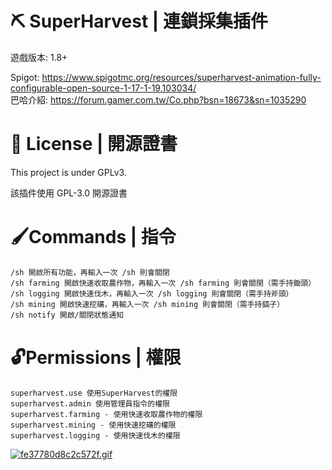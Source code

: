 # ⛏️ SuperHarvest | 連鎖採集插件
遊戲版本: 1.8+

Spigot: https://www.spigotmc.org/resources/superharvest-animation-fully-configurable-open-source-1-17-1-19.103034/<br>
巴哈介紹: https://forum.gamer.com.tw/Co.php?bsn=18673&sn=1035290

# 📃 License | 開源證書
This project is under GPLv3.

該插件使用 GPL-3.0 開源證書
# 🖌Commands | 指令
```
/sh 開啟所有功能，再輸入一次 /sh 則會關閉
/sh farming 開啟快速收取農作物，再輸入一次 /sh farming 則會關閉（需手持鋤頭）
/sh logging 開啟快速伐木，再輸入一次 /sh logging 則會關閉（需手持斧頭）
/sh mining 開啟快速挖礦，再輸入一次 /sh mining 則會關閉（需手持鎬子）
/sh notify 開啟/關閉狀態通知
```

# 🔓Permissions | 權限
```
superharvest.use 使用SuperHarvest的權限
superharvest.admin 使用管理員指令的權限
superharvest.farming - 使用快速收取農作物的權限
superharvest.mining - 使用快速挖礦的權限
superharvest.logging - 使用快速伐木的權限
```
[![fe37780d8c2c572f.gif](https://i.postimg.cc/RhwwNszn/fe37780d8c2c572f.gif)](https://postimg.cc/8fP7Ybc1)
